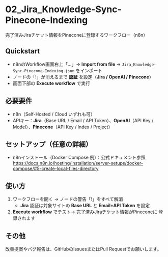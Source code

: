# 02_Jira_Knowledge-Sync-Pinecone-Indexing
完了済みJiraチケット情報をPineconeに登録するワークフロー（n8n）

## Quickstart
- n8nのWorkflow画面右上「…」→ **Import from file** → `Jira_Knowledge-Sync-Pinecone-Indexing.json` をインポート
- ノードの「!」が消えるまで **認証** を設定（**Jira / OpenAI / Pinecone**）
- 画面下部の **Execute workflow** で実行

## 必要要件
- n8n（Self-Hosted / Cloud いずれも可）
- APIキー：**Jira**（Base URL / Email / API Token）、**OpenAI**（API Key / Model）、**Pinecone**（API Key / Index / Project）

## セットアップ（任意の詳細）
- n8nインストール（Docker Compose 例）：公式ドキュメント参照  
  https://docs.n8n.io/hosting/installation/server-setups/docker-compose/#5-create-local-files-directory

## 使い方
1. ワークフローを開く → ノードの警告「!」をすべて解消  
   - **Jira** 認証は対象サイトの **Base URL** と **Email+API Token** を設定  
2. **Execute workflow** でテスト→ 完了済みJiraチケット情報がPineconeに 登録されます

## その他

改善提案やバグ報告は、GitHubのIssuesまたはPull Requestでお願いします。

